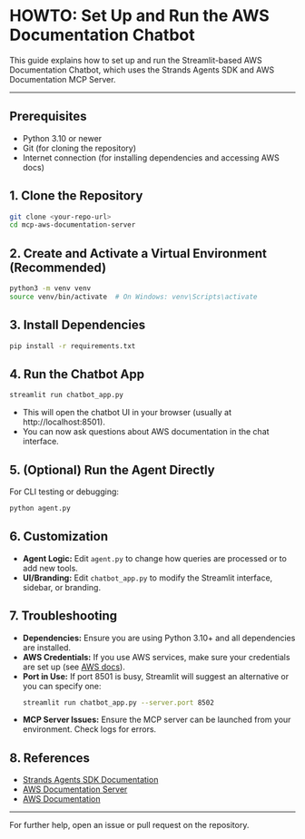 # HOWTO: Set Up and Run the AWS Documentation Chatbot

This guide explains how to set up and run the Streamlit-based AWS Documentation Chatbot, which uses the Strands Agents SDK and AWS Documentation MCP Server.

---

## Prerequisites
- Python 3.10 or newer
- Git (for cloning the repository)
- Internet connection (for installing dependencies and accessing AWS docs)

## 1. Clone the Repository
```bash
git clone <your-repo-url>
cd mcp-aws-documentation-server
```

## 2. Create and Activate a Virtual Environment (Recommended)
```bash
python3 -m venv venv
source venv/bin/activate  # On Windows: venv\Scripts\activate
```

## 3. Install Dependencies
```bash
pip install -r requirements.txt
```

## 4. Run the Chatbot App
```bash
streamlit run chatbot_app.py
```
- This will open the chatbot UI in your browser (usually at http://localhost:8501).
- You can now ask questions about AWS documentation in the chat interface.

## 5. (Optional) Run the Agent Directly
For CLI testing or debugging:
```bash
python agent.py
```

## 6. Customization
- **Agent Logic:** Edit `agent.py` to change how queries are processed or to add new tools.
- **UI/Branding:** Edit `chatbot_app.py` to modify the Streamlit interface, sidebar, or branding.

## 7. Troubleshooting
- **Dependencies:** Ensure you are using Python 3.10+ and all dependencies are installed.
- **AWS Credentials:** If you use AWS services, make sure your credentials are set up (see [AWS docs](https://docs.aws.amazon.com/cli/latest/userguide/cli-configure-quickstart.html)).
- **Port in Use:** If port 8501 is busy, Streamlit will suggest an alternative or you can specify one:
  ```bash
  streamlit run chatbot_app.py --server.port 8502
  ```
- **MCP Server Issues:** Ensure the MCP server can be launched from your environment. Check logs for errors.

## 8. References
- [Strands Agents SDK Documentation](https://strandsagents.com)
- [AWS Documentation Server](https://awslabs.github.io/mcp/servers/aws-documentation-mcp-server/)
- [AWS Documentation](https://docs.aws.amazon.com/)

---

For further help, open an issue or pull request on the repository. 